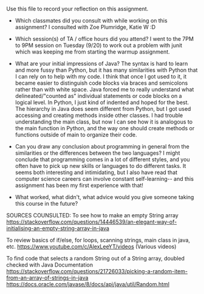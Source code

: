 Use this file to record your reflection on this assignment.

- Which classmates did you consult with while working on this assignment?
I consulted with Zoe Plumridge, Katie W :D

- Which session(s) of TA / office hours did you attend?
I went to the 7PM to 9PM session on Tuesday (9/20) to work out a problem with junit which was keeping me from starting the warmup assignment. 

- What are your initial impressions of Java? 
The syntax is hard to learn and more fussy than Python, but it has many similarities with Python that I can rely on to help with my code. I think that once I got used to it, it became easier to distinguish code blocks via braces and semicolons rather than with white space. Java forced me to really understand what delineated/"counted as" individual statements or code blocks on a logical level. In Python, I just kind of indented and hoped for the best.
The hierarchy in Java does seem different from Python, but I got used accessing and creating methods inside other classes. 
I had trouble understanding the main class, but now I can see how it is analogous to the main function in Python, and the way 
one should create methods or functions outside of main to organize their code. 

- Can you draw any conclusion about programming in general from the similarities or the differences between the two languages? 
I might conclude that programming comes in a lot of different styles, and you often have to pick up new skills or 
languages to do different tasks. It seems both interesting and intimidating, but I also have read that computer science careers can involve constant self-learning-- and this assignment has been my first experience with that! 

- What worked, what didn't, what advice would you give someone taking this course in the future?

SOURCES COUNSULTED: 
To see how to make an empty String array https://stackoverflow.com/questions/14446539/an-elegant-way-of-initialising-an-empty-string-array-in-java

To review basics of if/else, for loops, scanning strings, main class in java, etc. 
https://www.youtube.com/c/AlexLeeYT/videos (Various videos)

To find code that selects a random String out of a String array, doubled checked with Java Documentation
https://stackoverflow.com/questions/21726033/picking-a-random-item-from-an-array-of-strings-in-java
https://docs.oracle.com/javase/8/docs/api/java/util/Random.html

